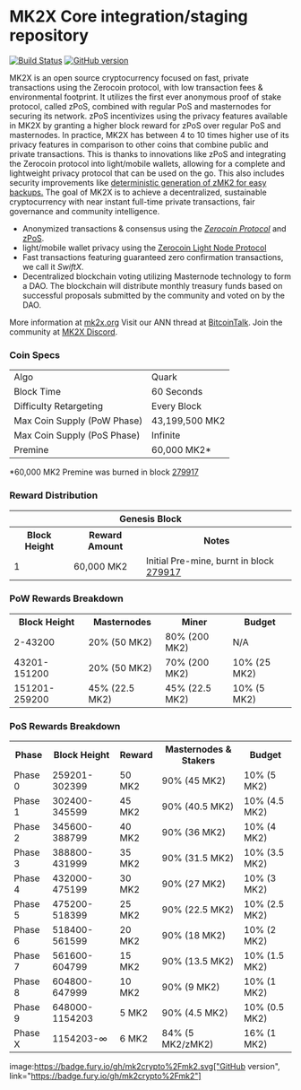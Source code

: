 MK2X Core integration/staging repository
=====================================

[![Build Status](https://travis-ci.org/mk2crypto/mk2.svg?branch=master)](https://travis-ci.org/mk2crypto/mk2) [![GitHub version](https://badge.fury.io/gh/mk2crypto%2Fmk2.svg)](https://badge.fury.io/gh/mk2crypto%2Fmk2)

MK2X is an open source cryptocurrency focused on fast, private transactions using the Zerocoin protocol, with low transaction fees & environmental footprint.  It utilizes the first ever anonymous proof of stake protocol, called zPoS, combined with regular PoS and masternodes for securing its network. zPoS incentivizes using the privacy features available in MK2X by granting a higher block reward for zPoS over regular PoS and masternodes. In practice, MK2X has between 4 to 10 times higher use of its privacy features in comparison to other coins that combine public and private transactions. This is thanks to innovations like zPoS and integrating the Zerocoin protocol into light/mobile wallets, allowing for a complete and lightweight privacy protocol that can be used on the go. This also includes security improvements like [deterministic generation of zMK2 for easy backups.](https://www.reddit.com/r/mk2x/comments/8gbjf7/how_to_use_deterministic_zerocoin_generation/)
The goal of MK2X is to achieve a decentralized, sustainable cryptocurrency with near instant full-time private transactions, fair governance and community intelligence.
- Anonymized transactions & consensus using the [_Zerocoin Protocol_](http://www.mk2x.org/zmk2) and [zPoS](https://mk2x.org/zpos/).
- light/mobile wallet privacy using the [Zerocoin Light Node Protocol](https://mk2x.org/wp-content/uploads/2018/11/Zerocoin_Light_Node_Protocol.pdf)
- Fast transactions featuring guaranteed zero confirmation transactions, we call it _SwiftX_.
- Decentralized blockchain voting utilizing Masternode technology to form a DAO. The blockchain will distribute monthly treasury funds based on successful proposals submitted by the community and voted on by the DAO.

More information at [mk2x.org](http://www.mk2x.org) Visit our ANN thread at [BitcoinTalk](http://www.bitcointalk.org/index.php?topic=1262920). Join the community at [MK2X Discord](https://discordapp.com/invite/jzqVsJd).

### Coin Specs
<table>
<tr><td>Algo</td><td>Quark</td></tr>
<tr><td>Block Time</td><td>60 Seconds</td></tr>
<tr><td>Difficulty Retargeting</td><td>Every Block</td></tr>
<tr><td>Max Coin Supply (PoW Phase)</td><td>43,199,500 MK2</td></tr>
<tr><td>Max Coin Supply (PoS Phase)</td><td>Infinite</td></tr>
<tr><td>Premine</td><td>60,000 MK2*</td></tr>
</table>

*60,000 MK2 Premine was burned in block [279917](http://www.presstab.pw/phpexplorer/MK2X/block.php?blockhash=206d9cfe859798a0b0898ab00d7300be94de0f5469bb446cecb41c3e173a57e0)

### Reward Distribution

<table>
<th colspan=4>Genesis Block</th>
<tr><th>Block Height</th><th>Reward Amount</th><th>Notes</th></tr>
<tr><td>1</td><td>60,000 MK2</td><td>Initial Pre-mine, burnt in block <a href="http://www.presstab.pw/phpexplorer/MK2X/block.php?blockhash=206d9cfe859798a0b0898ab00d7300be94de0f5469bb446cecb41c3e173a57e0">279917</a></td></tr>
</table>

### PoW Rewards Breakdown

<table>
<th>Block Height</th><th>Masternodes</th><th>Miner</th><th>Budget</th>
<tr><td>2-43200</td><td>20% (50 MK2)</td><td>80% (200 MK2)</td><td>N/A</td></tr>
<tr><td>43201-151200</td><td>20% (50 MK2)</td><td>70% (200 MK2)</td><td>10% (25 MK2)</td></tr>
<tr><td>151201-259200</td><td>45% (22.5 MK2)</td><td>45% (22.5 MK2)</td><td>10% (5 MK2)</td></tr>
</table>

### PoS Rewards Breakdown

<table>
<th>Phase</th><th>Block Height</th><th>Reward</th><th>Masternodes & Stakers</th><th>Budget</th>
<tr><td>Phase 0</td><td>259201-302399</td><td>50 MK2</td><td>90% (45 MK2)</td><td>10% (5 MK2)</td></tr>
<tr><td>Phase 1</td><td>302400-345599</td><td>45 MK2</td><td>90% (40.5 MK2)</td><td>10% (4.5 MK2)</td></tr>
<tr><td>Phase 2</td><td>345600-388799</td><td>40 MK2</td><td>90% (36 MK2)</td><td>10% (4 MK2)</td></tr>
<tr><td>Phase 3</td><td>388800-431999</td><td>35 MK2</td><td>90% (31.5 MK2)</td><td>10% (3.5 MK2)</td></tr>
<tr><td>Phase 4</td><td>432000-475199</td><td>30 MK2</td><td>90% (27 MK2)</td><td>10% (3 MK2)</td></tr>
<tr><td>Phase 5</td><td>475200-518399</td><td>25 MK2</td><td>90% (22.5 MK2)</td><td>10% (2.5 MK2)</td></tr>
<tr><td>Phase 6</td><td>518400-561599</td><td>20 MK2</td><td>90% (18 MK2)</td><td>10% (2 MK2)</td></tr>
<tr><td>Phase 7</td><td>561600-604799</td><td>15 MK2</td><td>90% (13.5 MK2)</td><td>10% (1.5 MK2)</td></tr>
<tr><td>Phase 8</td><td>604800-647999</td><td>10 MK2</td><td>90% (9 MK2)</td><td>10% (1 MK2)</td></tr>
<tr><td>Phase 9</td><td>648000-1154203</td><td>5 MK2</td><td>90% (4.5 MK2)</td><td>10% (0.5 MK2)</td></tr>
<tr><td>Phase X</td><td>1154203-∞</td><td>6 MK2</td><td>84% (5 MK2/zMK2)</td><td>16% (1 MK2)</td></tr>
</table>

image:https://badge.fury.io/gh/mk2crypto%2Fmk2.svg["GitHub version", link="https://badge.fury.io/gh/mk2crypto%2Fmk2"]
